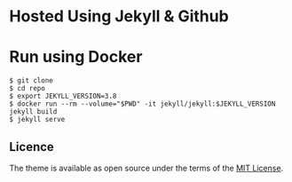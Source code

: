 

# Hosted Using Jekyll & Github

# Run using Docker 

```
$ git clone 
$ cd repo
$ export JEKYLL_VERSION=3.8
$ docker run --rm --volume="$PWD" -it jekyll/jekyll:$JEKYLL_VERSION jekyll build
$ jekyll serve
```

## Licence

The theme is available as open source under the terms of the [MIT License](https://opensource.org/licenses/MIT).



